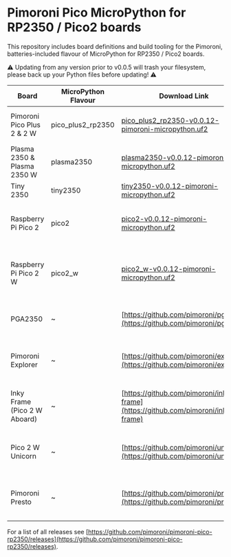 # Pimoroni Pico MicroPython for RP2350 / Pico2 boards

This repository includes board definitions and build tooling for the Pimoroni,
batteries-included flavour of MicroPython for RP2350 / Pico2 boards.

:warning: Updating from any version prior to v0.0.5 will trash your filesystem, please back up your Python files before updating! :warning:

| Board | MicroPython Flavour | Download Link | Notes |
|-------|---------------------|---------------|-------|
| Pimoroni Pico Plus 2 & 2 W | pico_plus2_rp2350 | [pico_plus2_rp2350-v0.0.12-pimoroni-micropython.uf2](https://github.com/pimoroni/pimoroni-pico-rp2350/releases/download/v0.0.12/pico_plus2_rp2350-v0.0.12-pimoroni-micropython.uf2) | :warning: Experimental: Enables PSRAM
| Plasma 2350 & Plasma 2350 W | plasma2350 | [plasma2350-v0.0.12-pimoroni-micropython.uf2](https://github.com/pimoroni/pimoroni-pico-rp2350/releases/download/v0.0.12/plasma2350-v0.0.12-pimoroni-micropython.uf2) |
| Tiny 2350 | tiny2350 | [tiny2350-v0.0.12-pimoroni-micropython.uf2](https://github.com/pimoroni/pimoroni-pico-rp2350/releases/download/v0.0.12/tiny2350-v0.0.12-pimoroni-micropython.uf2) |
| Raspberry Pi Pico 2 | pico2 | [pico2-v0.0.12-pimoroni-micropython.uf2](https://github.com/pimoroni/pimoroni-pico-rp2350/releases/download/v0.0.12/pico2-v0.0.12-pimoroni-micropython.uf2) | This gives you the Pimoroni Pico libs on a vanilla Pico 2
| Raspberry Pi Pico 2 W | pico2_w | [pico2_w-v0.0.12-pimoroni-micropython.uf2](https://github.com/pimoroni/pimoroni-pico-rp2350/releases/download/v0.0.12/pico2_w-v0.0.12-pimoroni-micropython.uf2) | This gives you the Pimoroni Pico libs on a vanilla Pico 2 W
| PGA2350 | ~ | [https://github.com/pimoroni/pga/](https://github.com/pimoroni/pga/) | See the PGA repo for builds and boilerplate
| Pimoroni Explorer | ~ | [https://github.com/pimoroni/explorer](https://github.com/pimoroni/explorer) | See the Explorer repo for builds and examples
| Inky Frame (Pico 2 W Aboard) | ~ | [https://github.com/pimoroni/inky-frame](https://github.com/pimoroni/inky-frame) | See the Inky Frame repo for builds and examples
| Pico 2 W Unicorn | ~ | [https://github.com/pimoroni/unicorn](https://github.com/pimoroni/unicorn) | See the Unicorn repo for builds and examples
| Pimoroni Presto | ~ | [https://github.com/pimoroni/presto](https://github.com/pimoroni/presto) | See the Presto repo for builds and examples

For a list of all releases see [https://github.com/pimoroni/pimoroni-pico-rp2350/releases](https://github.com/pimoroni/pimoroni-pico-rp2350/releases).
